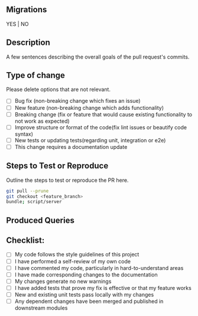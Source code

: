## Migrations

YES | NO

## Description

A few sentences describing the overall goals of the pull request's commits.

## Type of change

Please delete options that are not relevant.

- [ ] Bug fix (non-breaking change which fixes an issue)
- [ ] New feature (non-breaking change which adds functionality)
- [ ] Breaking change (fix or feature that would cause existing functionality to not work as expected)
- [ ] Improve structure or format of the code(fix lint issues or beautify code syntax)
- [ ] New tests or updating tests(regarding unit, integration or e2e)
- [ ] This change requires a documentation update

## Steps to Test or Reproduce

Outline the steps to test or reproduce the PR here.

```sh
git pull --prune
git checkout <feature_branch>
bundle; script/server
```

## Produced Queries

<!-- Add as sql command produced queries if new queries are added -->

## Checklist:

- [ ] My code follows the style guidelines of this project
- [ ] I have performed a self-review of my own code
- [ ] I have commented my code, particularly in hard-to-understand areas
- [ ] I have made corresponding changes to the documentation
- [ ] My changes generate no new warnings
- [ ] I have added tests that prove my fix is effective or that my feature works
- [ ] New and existing unit tests pass locally with my changes
- [ ] Any dependent changes have been merged and published in downstream modules
